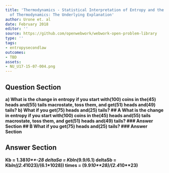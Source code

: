 ```yaml
---
title: 'Thermodynamics - Statistical Interpretation of Entropy and the Second Law
  of Thermodynamics: The Underlying Explanation'
author: Urone et. al
date: February 2018
editor: ''
source: https://github.com/openwebwork/webwork-open-problem-library
type: ''
tags:
- entropysecondlaw
outcomes:
- TBD
assets:
- NU_U17-15-07-004.png
---
```


## Question Section 

<b>
a) What is the change in entropy if you start with(100) coins in the(45) heads and(55) tails macrostate, toss them, and get(51) heads and(49) tails?
b) What if you get(75) heads and(25) tails?
## A
What is the change in entropy if you start with(100) coins in the(45) heads and(55) tails macrostate, toss them, and get(51) heads and(49) tails?
### Answer Section
## B
What if you get(75) heads and(25) tails?
### Answer Section


## Answer Section

Kb = 1.38*10**-28
deltaSa = Kb*ln(9.9/6.1)
deltaSb = Kb*ln((2.4*10**23)/(6.1*10**28))
times = (9.9*10**28)/(2.4*10**23)